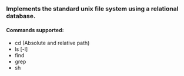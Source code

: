 
### Implements the standard unix file system using a relational database.
#### Commands supported: 
- cd (Absolute and relative path)
- ls [-l]
- find
- grep
- sh
